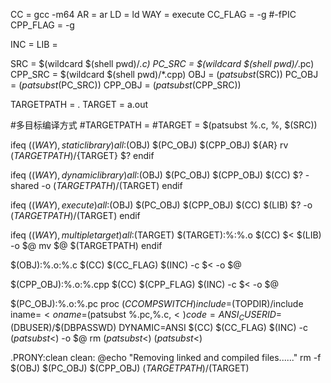 CC = gcc -m64
AR = ar
LD = ld
WAY = execute
CC_FLAG = -g #-fPIC
CPP_FLAG = -g
 
INC = 
LIB = 


SRC = $(wildcard $(shell pwd)/*.c)
PC_SRC = $(wildcard $(shell pwd)/*.pc)
CPP_SRC = $(wildcard $(shell pwd)/*.cpp)
OBJ = $(patsubst %.c,%.o,$(SRC))
PC_OBJ = $(patsubst %.pc,%.o,$(PC_SRC))
CPP_OBJ = $(patsubst %.cpp,%.o,$(CPP_SRC))

TARGETPATH = .
TARGET = a.out

#多目标编译方式
#TARGETPATH = 
#TARGET = $(patsubst %.c, %, $(SRC))
 
ifeq ($(WAY),staticlibrary)
all:$(OBJ) $(PC_OBJ) $(CPP_OBJ)
	${AR} rv $(TARGETPATH)/${TARGET} $?
endif

ifeq ($(WAY),dynamiclibrary)
all:$(OBJ) $(PC_OBJ) $(CPP_OBJ)
	$(CC) $? -shared -o $(TARGETPATH)/$(TARGET)
endif

ifeq ($(WAY),execute)
all:$(OBJ) $(PC_OBJ) $(CPP_OBJ)
	$(CC) $(LIB) $? -o $(TARGETPATH)/$(TARGET)
endif

ifeq ($(WAY),multipletarget)
all:$(TARGET)
$(TARGET):%:%.o
	$(CC) $< $(LIB) -o $@
	mv $@ $(TARGETPATH)
endif

$(OBJ):%.o:%.c
	$(CC) $(CC_FLAG) $(INC) -c $< -o $@

$(CPP_OBJ):%.o:%.cpp
	$(CC) $(CPP_FLAG) $(INC) -c $< -o $@

$(PC_OBJ):%.o:%.pc
	proc $(CCOMPSWITCH) include=$(TOPDIR)/include iname=$< oname=$(patsubst %.pc,%.c,$<) code=ANSI_C USERID=$(DBUSER)/$(DBPASSWD) DYNAMIC=ANSI
	$(CC) $(CC_FLAG) $(INC) -c $(patsubst %.pc,%.c,$<) -o $@
	rm $(patsubst %.pc,%.lis,$<) $(patsubst %.pc,%.c,$<)

.PRONY:clean
clean:
	@echo "Removing linked and compiled files......"
	rm -f $(OBJ) $(PC_OBJ) $(CPP_OBJ) $(TARGETPATH)/$(TARGET)

